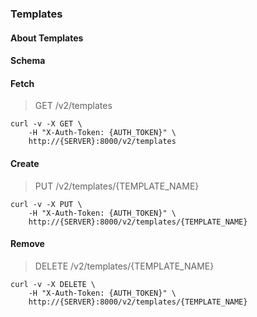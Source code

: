 ### Templates

#### About Templates

#### Schema



#### Fetch

> GET /v2/templates

```shell
curl -v -X GET \
    -H "X-Auth-Token: {AUTH_TOKEN}" \
    http://{SERVER}:8000/v2/templates
```

#### Create

> PUT /v2/templates/{TEMPLATE_NAME}

```shell
curl -v -X PUT \
    -H "X-Auth-Token: {AUTH_TOKEN}" \
    http://{SERVER}:8000/v2/templates/{TEMPLATE_NAME}
```

#### Remove

> DELETE /v2/templates/{TEMPLATE_NAME}

```shell
curl -v -X DELETE \
    -H "X-Auth-Token: {AUTH_TOKEN}" \
    http://{SERVER}:8000/v2/templates/{TEMPLATE_NAME}
```
